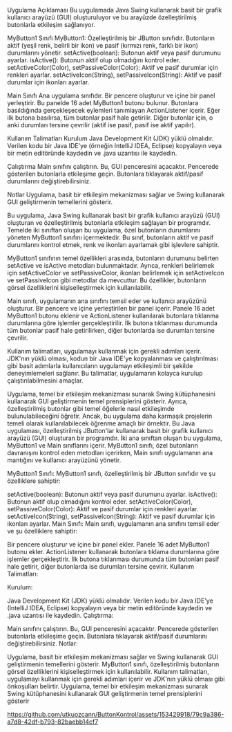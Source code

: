 Uygulama Açıklaması
Bu uygulamada Java Swing kullanarak basit bir grafik kullanıcı arayüzü (GUI) oluşturuluyor ve bu arayüzde özelleştirilmiş butonlarla etkileşim sağlanıyor. 

MyButton1 Sınıfı
MyButton1: Özelleştirilmiş bir JButton sınıfıdır. Butonların aktif (yeşil renk, belirli bir ikon) ve pasif (kırmızı renk, farklı bir ikon) durumlarını yönetir.
setActive(boolean): Butonun aktif veya pasif durumunu ayarlar.
isActive(): Butonun aktif olup olmadığını kontrol eder.
setActiveColor(Color), setPassiveColor(Color): Aktif ve pasif durumlar için renkleri ayarlar.
setActiveIcon(String), setPassiveIcon(String): Aktif ve pasif durumlar için ikonları ayarlar.

Main Sınıfı
Ana uygulama sınıfıdır. Bir pencere oluşturur ve içine bir panel yerleştirir. Bu panelde 16 adet MyButton1 butonu bulunur.
Butonlara basıldığında gerçekleşecek eylemleri tanımlayan ActionListener içerir.
Eğer ilk butona basılırsa, tüm butonlar pasif hale getirilir. Diğer butonlar için, o anki durumları tersine çevrilir (aktif ise pasif, pasif ise aktif yapılır).

Kullanım Talimatları
Kurulum
Java Development Kit (JDK) yüklü olmalıdır.
Verilen kodu bir Java IDE'ye (örneğin IntelliJ IDEA, Eclipse) kopyalayın veya bir metin editöründe kaydedin ve .java uzantısı ile kaydedin.

Çalıştırma
Main sınıfını çalıştırın. Bu, GUI penceresini açacaktır.
Pencerede gösterilen butonlarla etkileşime geçin. Butonlara tıklayarak aktif/pasif durumlarını değiştirebilirsiniz.

Notlar
Uygulama, basit bir etkileşim mekanizması sağlar ve Swing kullanarak GUI geliştirmenin temellerini gösterir.

Bu uygulama, Java Swing kullanarak basit bir grafik kullanıcı arayüzü (GUI) oluşturan ve özelleştirilmiş butonlarla etkileşim sağlayan bir programdır. Temelde iki sınıftan oluşan bu uygulama, özel butonların durumlarını yöneten MyButton1 sınıfını içermektedir. Bu sınıf, butonların aktif ve pasif durumlarını kontrol etmek, renk ve ikonları ayarlamak gibi işlevlere sahiptir.

MyButton1 sınıfının temel özellikleri arasında, butonların durumunu belirten setActive ve isActive metodları bulunmaktadır. Ayrıca, renkleri belirlemek için setActiveColor ve setPassiveColor, ikonları belirlemek için setActiveIcon ve setPassiveIcon gibi metodlar da mevcuttur. Bu özellikler, butonların görsel özelliklerini kişiselleştirmek için kullanılabilir.

Main sınıfı, uygulamanın ana sınıfını temsil eder ve kullanıcı arayüzünü oluşturur. Bir pencere ve içine yerleştirilen bir panel içerir. Panele 16 adet MyButton1 butonu eklenir ve ActionListener kullanılarak butonlara tıklanma durumlarına göre işlemler gerçekleştirilir. İlk butona tıklanması durumunda tüm butonlar pasif hale getirilirken, diğer butonlarda ise durumları tersine çevrilir.

Kullanım talimatları, uygulamayı kullanmak için gerekli adımları içerir. JDK'nın yüklü olması, kodun bir Java IDE'ye kopyalanması ve çalıştırılması gibi basit adımlarla kullanıcıların uygulamayı etkileşimli bir şekilde deneyimlemeleri sağlanır. Bu talimatlar, uygulamanın kolayca kurulup çalıştırılabilmesini amaçlar.

Uygulama, temel bir etkileşim mekanizması sunarak Swing kütüphanesini kullanarak GUI geliştirmenin temel prensiplerini gösterir. Ayrıca, özelleştirilmiş butonlar gibi temel öğelerle nasıl etkileşimde bulunulabileceğini öğretir. Ancak, bu uygulama daha karmaşık projelerin temeli olarak kullanılabilecek öğrenme amaçlı bir örnektir.
Bu Java uygulaması, özelleştirilmiş JButton'lar kullanarak basit bir grafik kullanıcı arayüzü (GUI) oluşturan bir programdır. İki ana sınıftan oluşan bu uygulama, MyButton1 ve Main sınıflarını içerir. MyButton1 sınıfı, özel butonların davranışını kontrol eden metodları içerirken, Main sınıfı uygulamanın ana mantığını ve kullanıcı arayüzünü yönetir.

MyButton1 Sınıfı:
MyButton1 sınıfı, özelleştirilmiş bir JButton sınıfıdır ve şu özelliklere sahiptir:

setActive(boolean): Butonun aktif veya pasif durumunu ayarlar.
isActive(): Butonun aktif olup olmadığını kontrol eder.
setActiveColor(Color), setPassiveColor(Color): Aktif ve pasif durumlar için renkleri ayarlar.
setActiveIcon(String), setPassiveIcon(String): Aktif ve pasif durumlar için ikonları ayarlar.
Main Sınıfı:
Main sınıfı, uygulamanın ana sınıfını temsil eder ve şu özelliklere sahiptir:

Bir pencere oluşturur ve içine bir panel ekler.
Panele 16 adet MyButton1 butonu ekler.
ActionListener kullanarak butonlara tıklama durumlarına göre işlemler gerçekleştirir.
İlk butona tıklanması durumunda tüm butonları pasif hale getirir, diğer butonlarda ise durumları tersine çevirir.
Kullanım Talimatları:

Kurulum:

Java Development Kit (JDK) yüklü olmalıdır.
Verilen kodu bir Java IDE'ye (IntelliJ IDEA, Eclipse) kopyalayın veya bir metin editöründe kaydedin ve .java uzantısı ile kaydedin.
Çalıştırma:

Main sınıfını çalıştırın. Bu, GUI penceresini açacaktır.
Pencerede gösterilen butonlarla etkileşime geçin. Butonlara tıklayarak aktif/pasif durumlarını değiştirebilirsiniz.
Notlar:

Uygulama, basit bir etkileşim mekanizması sağlar ve Swing kullanarak GUI geliştirmenin temellerini gösterir.
MyButton1 sınıfı, özelleştirilmiş butonların görsel özelliklerini kişiselleştirmek için kullanılabilir.
Kullanım talimatları, uygulamayı kullanmak için gerekli adımları içerir ve JDK'nın yüklü olması gibi önkoşulları belirtir.
Uygulama, temel bir etkileşim mekanizması sunarak Swing kütüphanesini kullanarak GUI geliştirmenin temel prensiplerini gösterir



https://github.com/utkuozcann/ButtonKontrol/assets/153429918/79c9a386-a7d8-42df-b793-82baebb14cf7


